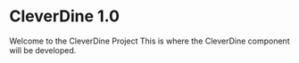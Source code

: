 # CleverDine 1.0
Welcome to the CleverDine Project
This is where the CleverDine component will be developed.

